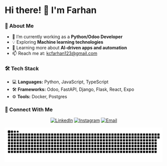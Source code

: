 # Hi there! 👋 I'm Farhan

### 🚀 About Me

- 🔭 I’m currently working as a **Python/Odoo Developer**
- 💡 Exploring **Machine learning technologies**
- 🌱 Learning more about **AI-driven apps and automation**
- 📫 Reach me at: kcfarhan123@gmail.com

### 🛠️ Tech Stack

- 💻 **Languages:** Python, JavaScript, TypeScript
- 🛠️ **Frameworks:** Odoo, FastAPI, Django, Flask, React, Expo
- ⚙️ **Tools:** Docker, Postgres

### 🔗 Connect With Me

<p align="center">
    <a href="https://www.linkedin.com/in/mdfarhankc/"><img alt="LinkedIn" src="https://img.shields.io/badge/LinkedIn-Mohammed%20Farhan%20KC-blue?style=flat-square&logo=linkedin"></a>
    <a href="https://www.instagram.com/md_farhankc/"><img alt="Instagram" src="https://img.shields.io/badge/Instagram-md_farhankc-blue?style=flat-square&logo=instagram"></a>
    <a href="mailto:kcfarhan123@gmail.com"><img alt="Email" src="https://img.shields.io/badge/Email-kcfarhan123@gmail.com-blue?style=flat-square&logo=gmail"></a>
</p>

[![](https://github.com/mdfarhankc/mdfarhankc/blob/main/github-contribution-grid-snake.svg)](https://www.linkedin.com/in/mdfarhankc/)
